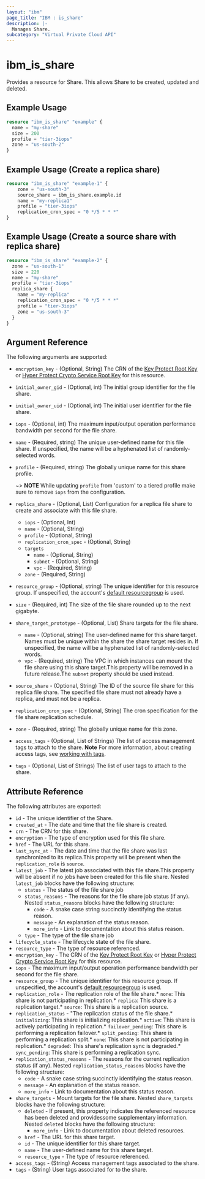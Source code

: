 ```yaml
---
layout: "ibm"
page_title: "IBM : is_share"
description: |-
  Manages Share.
subcategory: "Virtual Private Cloud API"
---
```


# ibm\_is_share

Provides a resource for Share. This allows Share to be created, updated and deleted.

## Example Usage

```terraform
resource "ibm_is_share" "example" {
  name = "my-share"
  size = 200
  profile = "tier-3iops"
  zone = "us-south-2"
}
```
## Example Usage (Create a replica share)

```terraform
resource "ibm_is_share" "example-1" {
    zone = "us-south-3"
    source_share = ibm_is_share.example.id
    name = "my-replica1"
    profile = "tier-3iops"
    replication_cron_spec = "0 */5 * * *"
}
```
## Example Usage (Create a source share with replica share)

```terraform
resource "ibm_is_share" "example-2" {
  zone = "us-south-1"
  size = 220
  name = "my-share"
  profile = "tier-3iops"
  replica_share {
    name = "my-replica" 
    replication_cron_spec = "0 */5 * * *"
    profile = "tier-3iops"
    zone = "us-south-3"
  }
}
```
## Argument Reference

The following arguments are supported:

- `encryption_key` - (Optional, String) The CRN of the [Key Protect Root Key](https://cloud.ibm.com/docs/key-protect?topic=key-protect-getting-started-tutorial) or [Hyper Protect Crypto Service Root Key](https://cloud.ibm.com/docs/hs-crypto?topic=hs-crypto-get-started) for this resource.
- `initial_owner_gid` - (Optional, int) The initial group identifier for the file share.
- `initial_owner_uid` - (Optional, int) The initial user identifier for the file share.
- `iops` - (Optional, int) The maximum input/output operation performance bandwidth per second for the file share.
- `name` - (Required, string) The unique user-defined name for this file share. If unspecified, the name will be a hyphenated list of randomly-selected words.
- `profile` - (Required, string) The globally unique name for this share profile.

  ~> **NOTE** 
  While updating `profile` from 'custom' to a tiered profile make sure to remove `iops` from the configuration.
  
- `replica_share` - (Optional, List) Configuration for a replica file share to create and associate with this file share.
  - `iops` - (Optional, Int)
  - `name` - (Optional, String)
  - `profile` - (Optional, String)
  - `replication_cron_spec` - (Optional, String)
  - `targets`
    - `name` - (Optional, String)
    - `subnet` - (Optional, String)
    - `vpc` - (Required, String) 
  - `zone` - (Required, String)
- `resource_group` - (Optional, string) The unique identifier for this resource group. If unspecified, the account's [default resourcegroup](https://cloud.ibm.com/apidocs/resource-manager#introduction) is used.
- `size` - (Required, int) The size of the file share rounded up to the next gigabyte.
- `share_target_prototype` - (Optional, List) Share targets for the file share.
  - `name` - (Optional, string) The user-defined name for this share target. Names must be unique within the share the share target resides in. If unspecified, the name will be a hyphenated list of randomly-selected words.
  - `vpc` - (Required, string) The VPC in which instances can mount the file share using this share target.This property will be removed in a future release.The `subnet` property should be used instead.
- `source_share` - (Optional, String) The ID of the source file share for this replica file share. The specified file share must not already have a replica, and must not be a replica.
- `replication_cron_spec` - (Optional, String) The cron specification for the file share replication schedule.
- `zone` - (Required, string) The globally unique name for this zone.
- `access_tags`  - (Optional, List of Strings) The list of access management tags to attach to the share. **Note** For more information, about creating access tags, see [working with tags](https://cloud.ibm.com/docs/account?topic=account-tag).
- `tags`  - (Optional, List of Strings) The list of user tags to attach to the share.

## Attribute Reference

The following attributes are exported:

- `id` - The unique identifier of the Share.
- `created_at` - The date and time that the file share is created.
- `crn` - The CRN for this share.
- `encryption` - The type of encryption used for this file share.
- `href` - The URL for this share.
- `last_sync_at` - The date and time that the file share was last synchronized to its replica.This property will be present when the `replication_role` is `source`.
- `latest_job` - The latest job associated with this file share.This property will be absent if no jobs have been created for this file share. Nested `latest_job` blocks have the following structure:
  - `status` - The status of the file share job
  - `status_reasons` - The reasons for the file share job status (if any). Nested `status_reasons` blocks have the following structure:
    - `code` - A snake case string succinctly identifying the status reason.
    - `message` - An explanation of the status reason.
    - `more_info` - Link to documentation about this status reason.
  - `type` - The type of the file share job
- `lifecycle_state` - The lifecycle state of the file share.
- `resource_type` - The type of resource referenced.
- `encryption_key` - The CRN of the [Key Protect Root Key](https://cloud.ibm.com/docs/key-protect?topic=key-protect-getting-started-tutorial) or [Hyper Protect Crypto Service Root Key](https://cloud.ibm.com/docs/hs-crypto?topic=hs-crypto-get-started) for this resource.
- `iops` - The maximum input/output operation performance bandwidth per second for the file share.
- `resource_group` - The unique identifier for this resource group. If unspecified, the account's [default resourcegroup](https://cloud.ibm.com/apidocs/resource-manager#introduction) is used.
- `replication_role`  - The replication role of the file share.* `none`: This share is not participating in replication.* `replica`: This share is a replication target.* `source`: This share is a replication source.
- `replication_status` - "The replication status of the file share.* `initializing`: This share is initializing replication.* `active`: This share is actively participating in replication.* `failover_pending`: This share is performing a replication failover.* `split_pending`: This share is performing a replication split.* `none`: This share is not participating in replication.* `degraded`: This share's replication sync is degraded.* `sync_pending`: This share is performing a replication sync.
- `replication_status_reasons` - The reasons for the current replication status (if any). Nested `replication_status_reasons` blocks have the following structure:
  - `code` - A snake case string succinctly identifying the status reason.
  - `message` - An explanation of the status reason.
  - `more_info` - Link to documentation about this status reason.
- `share_targets` - Mount targets for the file share. Nested `share_targets` blocks have the following structure:
	- `deleted` - If present, this property indicates the referenced resource has been deleted and providessome supplementary information. Nested `deleted` blocks have the following structure:
		- `more_info` - Link to documentation about deleted resources.
	- `href` - The URL for this share target.
	- `id` - The unique identifier for this share target.
	- `name` - The user-defined name for this share target.
	- `resource_type` - The type of resource referenced.
- `access_tags`  - (String) Access management tags associated to the share.
- `tags`  - (String) User tags associated for to the share.